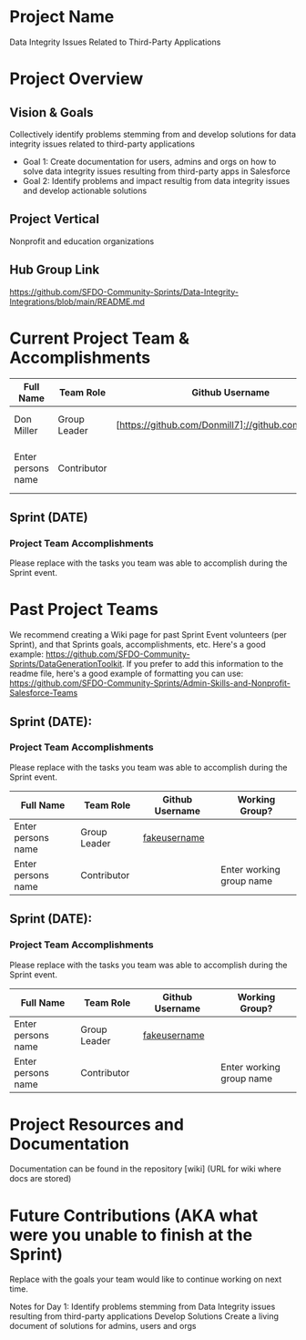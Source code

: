 # Project Name
Data Integrity Issues Related to Third-Party Applications

# Project Overview
## Vision & Goals
Collectively identify problems stemming from and develop solutions for data integrity issues related to third-party applications
* Goal 1: Create documentation for users, admins and orgs on how to solve data integrity issues resulting from third-party apps in Salesforce
* Goal 2: Identify problems and impact resultig from data integrity issues and develop actionable solutions

## Project Vertical
Nonprofit and education organizations

## Hub Group Link
https://github.com/SFDO-Community-Sprints/Data-Integrity-Integrations/blob/main/README.md

# Current Project Team & Accomplishments

Full Name            | Team Role     | Github Username                                    | Working Group? 
------------         | ------------- | -------------                                      |-------------   
Don Miller   | Group Leader  | [https://github.com/Donmill7]://github.com/Donmill7)    | Data Integrity Integrations
Enter persons name   | Contributor   |                                                    | Enter working group name

## Sprint (DATE)

### Project Team Accomplishments
Please replace with the tasks you team was able to accomplish during the Sprint event.

# Past Project Teams
We recommend creating a Wiki page for past Sprint Event volunteers (per Sprint), and that Sprints goals, accomplishments, etc. Here's a good example: https://github.com/SFDO-Community-Sprints/DataGenerationToolkit. If you prefer to add this information to the readme file, here's a good example of formatting you can use: https://github.com/SFDO-Community-Sprints/Admin-Skills-and-Nonprofit-Salesforce-Teams

## Sprint (DATE):

### Project Team Accomplishments
Please replace with the tasks you team was able to accomplish during the Sprint event.

Full Name            | Team Role     | Github Username                                    | Working Group? 
------------         | ------------- | -------------                                      |-------------   
Enter persons name   | Group Leader  | [fakeusername](https://github.com/fakeusername)    | 
Enter persons name   | Contributor   |                                                    | Enter working group name

## Sprint (DATE):

### Project Team Accomplishments
Please replace with the tasks you team was able to accomplish during the Sprint event.

Full Name            | Team Role     | Github Username                                    | Working Group? 
------------         | ------------- | -------------                                      |-------------   
Enter persons name   | Group Leader  | [fakeusername](https://github.com/fakeusername)    | 
Enter persons name   | Contributor   |                                                    | Enter working group name


# Project Resources and Documentation
Documentation can be found in the repository [wiki] (URL for wiki where docs are stored)

# Future Contributions (AKA what were you unable to finish at the Sprint)
Replace with the goals your team would like to continue working on next time.
  
  
Notes for Day 1:
Identify problems stemming from Data Integrity issues resulting from third-party applications
Develop Solutions
Create a living document of solutions for admins, users and orgs 
